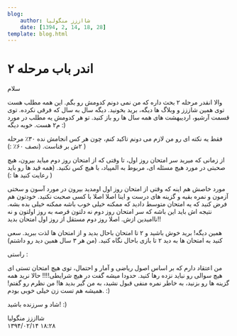 ```yaml
---
blog:
    author: شااززز منگولیا
    date: [1394, 2, 14, 18, 28]
template: blog.html
---
```

# اندر باب مرحله ۲

<div class="cnt">
سلام<p></p>

<p>والا انقدر مرحله ۲ بحث داره که من نمی دونم کدومش رو بگم. این همه مطلب هست توی همین شاززز و وبلاگ ها دیگه، برید بخونید. دیگه سال به سال که فرقی نکرده. توی قسمت آرشیو، اردیبهشت های همه سال ها رو باز کنید. تو هر کدومش یه مطلب در مورد م۲ هست. خوبه دیگه :)</p>

<p>فقط یه نکته ای رو من لازم می دونم تاکید کنم، چون هر کس انجامش نده ۳۰٪ مرحله ۲ش بر فناست. (نصف ۶۰٪ :) )</p>
<p>از زمانی که میرید سر امتحان روز اول، تا وقتی که از امتحان روز دوم میاید بیرون، هیچ صحبتی در مورد هیچ مسئله ای، مربوط به المپیاد، با هیچ کس نکنید. (همه قید ها رو باید رعایت کنید ها :)‌ )</p>
<p>مورد خاصش هم اینه که وقتی از امتحان روز اول اومدید بیرون در مورد آسون و سختی آزمون و نمره بقیه و گزینه های درست و اینا اصلا اصلا با کسی صحبت نکنید. خودتون هم فرض کنید که یه امتحان متوسط دادید که ممکنه خیلی خوب باشه ممکنه خیلی بده بشه. نتیجه اش باید این باشه که سر امتحان روز دوم نه دلتون قرصه به روز اولتون و نه ناامیدین ازش. اصلا روز دوم مستقل از روز اول امتحان بدید!!</p>

<p>همین دیگه!‌ برید خوش باشید و ۲ تا امتحان باحال بدید و از امتحان ها لذت ببرید. سعی کنید به امتحان ها به دید ۲ تا بازی باحال نگاه کنید. (من هر ۳ سال همین دید رو داشتم)</p>

<p>راستی :</p>
<p>من اعتقاد دارم که بر اساس اصول ریاضی و آمار و احتمال، توی هیچ امتحان تستی ای هیچ سوالی رو نباید نزده رها کنید. حدودا میشه گفت در هیچ شرایطی!!!! حالا نرید همه گزینه ها رو بزنید، به خاطر نمره منفی قبول نشید،‌ به من گیر بدید ها! من نظرم رو گفتم! همیشه هم تست زن خیلی خوبی بودم. :) </p>

<p>شاد و سرزنده باشید! :)</p>
</div>

<div class="blog-info">
    <div class="blog-author">شااززز منگولیا</div>
    <div class="blog-date">۱۳۹۴/۰۲/۱۴ ۱۸:۲۸</div>
</div>

